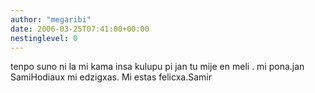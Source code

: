 ```yaml
---
author: "megaribi"
date: 2006-03-25T07:41:00+00:00
nestinglevel: 0
---
```

tenpo suno ni la mi kama insa kulupu pi jan tu mije en meli . mi pona.jan SamiHodiaux mi edzigxas. Mi estas felicxa.Samir